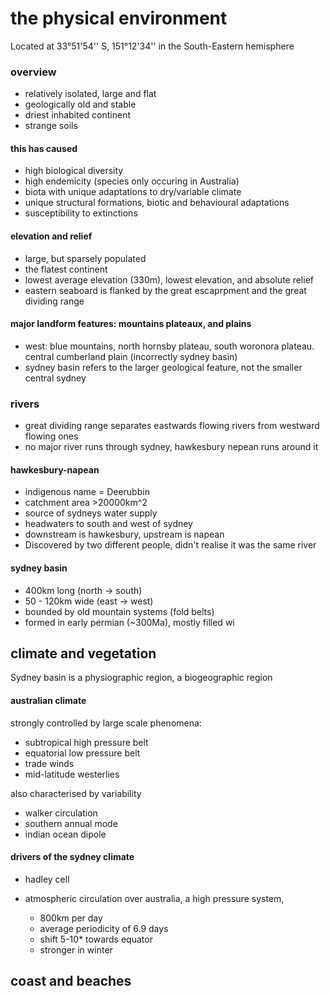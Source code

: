 # the physical environment

Located at 33°51'54'' S, 151°12'34'' in the South-Eastern hemisphere



### overview

* relatively isolated, large and flat
* geologically old and stable
* driest inhabited continent
* strange soils



#### this has caused

* high biological diversity
* high endemicity (species only occuring in Australia)
* biota  with unique adaptations to dry/variable climate
* unique structural formations, biotic and behavioural adaptations
* susceptibility to extinctions



#### elevation and relief

* large, but sparsely populated
* the flatest continent
* lowest average elevation (330m), lowest elevation, and absolute relief
* eastern seaboard is flanked by the great escaprpment and the great dividing range



#### major landform features: mountains plateaux, and plains

* west: blue mountains, north hornsby plateau, south woronora plateau. central cumberland plain (incorrectly sydney basin)
* sydney basin refers to the larger geological feature, not the smaller central sydney



### rivers

* great dividing range separates eastwards flowing rivers from westward flowing ones
* no major river runs through sydney, hawkesbury nepean runs around it



#### hawkesbury-napean

* indigenous name = Deerubbin
* catchment area >20000km^2
* source of sydneys water supply
* headwaters to south and west of sydney
* downstream is hawkesbury, upstream is napean
* Discovered by two different people, didn't realise it was the same river



#### sydney basin

* 400km long (north -> south)
* 50 - 120km wide (east -> west)
* bounded by old mountain systems (fold belts)
* formed in early permian (~300Ma), mostly filled wi





## climate and vegetation

Sydney basin is a physiographic region, a biogeographic region



#### australian climate

strongly controlled by large scale phenomena:

* subtropical high pressure belt
* equatorial low pressure belt
* trade winds
* mid-latitude westerlies



also characterised by variability

* walker circulation
* southern annual mode
* indian ocean dipole



#### drivers of the sydney climate

* hadley cell



* atmospheric circulation over australia, a high pressure system,
  * 800km per day
  * average periodicity of 6.9 days
  * shift 5-10\* towards equator
  * stronger in winter



## coast and beaches

